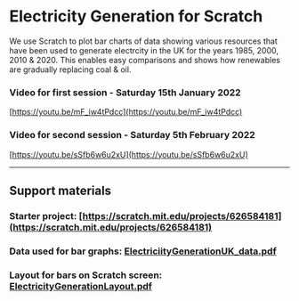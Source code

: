 # Electricity Generation for Scratch

We use Scratch to plot bar charts of data showing various resources that have been used to generate electrcity in the UK for the years 1985, 2000, 2010 & 2020.   This enables easy comparisons and shows how renewables are gradually replacing coal & oil.


### Video for first session - Saturday 15th January 2022

[https://youtu.be/mF_iw4tPdcc](https://youtu.be/mF_iw4tPdcc)

### Video for second session - Saturday 5th February 2022

[https://youtu.be/sSfb6w6u2xU](https://youtu.be/sSfb6w6u2xU)

---

## Support materials

### Starter project: [https://scratch.mit.edu/projects/626584181](https://scratch.mit.edu/projects/626584181)

### Data used for bar graphs: [ElectriciityGenerationUK_data.pdf](ElectriciityGenerationUK_data.pdf)

### Layout for bars on Scratch screen: [ElectricityGenerationLayout.pdf](ElectricityGenerationLayout.pdf)


